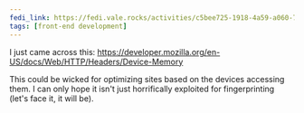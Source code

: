 ```yaml
---
fedi_link: https://fedi.vale.rocks/activities/c5bee725-1918-4a59-a060-793773f20ebb
tags: [front-end development]
---
```


I just came across this:
<https://developer.mozilla.org/en-US/docs/Web/HTTP/Headers/Device-Memory>

This could be wicked for optimizing sites based on the devices accessing them. I can only hope it isn't just horrifically exploited for fingerprinting (let's face it, it will be).
